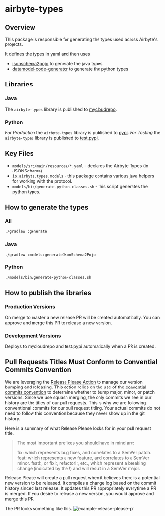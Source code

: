 
# airbyte-types

## Overview
This package is responsible for generating the types used across Airbyte's projects.

It defines the types in yaml and then uses

- [jsonschema2pojo](https://github.com/joelittlejohn/jsonschema2pojo) to generate the java types
- [datamodel-code-generator](https://github.com/koxudaxi/datamodel-code-generator) to generate the python types

## Libraries
### Java
The `airbyte-types` library is published to [mycloudrepo](https://airbyte.mycloudrepo.io/public/repositories/airbyte-public-jars/io/airbyte/airbyte-types/).

### Python
*For Production* the `airbyte-types` library is published to [pypi](https://pypi.org/project/airbyte-types/).
*For Testing* the `airbyte-types` library is published to [test.pypi](https://test.pypi.org/project/airbyte-types/).

## Key Files
* `models/src/main/resources/*.yaml` - declares the Airbyte Types (in JSONSchema)
* `io.airbyte.types.models` - this package contains various java helpers for working with the protocol.
* `models/bin/generate-python-classes.sh` - this script generates the python types.

## How to generate the types
### All
```bash
./gradlew :generate
```

### Java
```bash
./gradlew :models:generateJsonSchema2Pojo
```

### Python
```bash
./models/bin/generate-python-classes.sh
```

## How to publish the libraries
### Production Versions
On merge to master a new release PR will be created automatically. You can approve and merge this PR to release a new version.

### Development Versions
Deploys to mycloudrepo and test.pypi automatically when a PR is created.


## Pull Requests Titles Must Conform to Convential Commits Convention
We are leveraging the [Release Please Action](https://github.com/marketplace/actions/release-please-action) to manage our version bumping and releasing.
This action relies on the use of the [convential commits convention](https://www.conventionalcommits.org/en/v1.0.0/) to determine whether to bump major, minor, or patch versions. Since we use squash merging, the only commits we see in our history are the titles of our pull requests. This is why we are following conventional commits for our pull request titling. Your actual commits do not need to follow this convention because they never show up in the git history.

Here is a summary of what Release Please looks for in your pull request title.

> The most important prefixes you should have in mind are:
>
> fix: which represents bug fixes, and correlates to a SemVer patch.
> feat: which represents a new feature, and correlates to a SemVer minor.
> feat!:, or fix!:, refactor!:, etc., which represent a breaking change (indicated by the !) and will result in a SemVer major.

Release Please will create a pull request when it believes there is a potential new version to be released. It compiles a change log based
on the commit history sinced last release. It updates this PR appropriately everytime a PR is merged. If you desire to release a new version, you
would approve and merge this PR.

The PR looks something like this. ![example-release-please-pr](https://github.com/google-github-actions/release-please-action/raw/main/screen.png)
